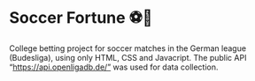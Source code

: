 # Soccer Fortune ⚽💸

College betting project for soccer matches in the German league (Budesliga), using only HTML, CSS and Javacript. 
The public API “https://api.openligadb.de/” was used for data collection.
